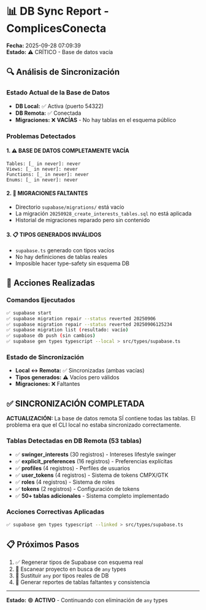 # 📊 DB Sync Report - ComplicesConecta
**Fecha:** 2025-09-28 07:09:39  
**Estado:** ⚠️ CRÍTICO - Base de datos vacía

## 🔍 Análisis de Sincronización

### Estado Actual de la Base de Datos
- **DB Local:** ✅ Activa (puerto 54322)
- **DB Remota:** ✅ Conectada
- **Migraciones:** ❌ **VACÍAS** - No hay tablas en el esquema público

### Problemas Detectados

#### 1. ⚠️ **BASE DE DATOS COMPLETAMENTE VACÍA**
```
Tables: [_ in never]: never
Views: [_ in never]: never
Functions: [_ in never]: never
Enums: [_ in never]: never
```

#### 2. 🚨 **MIGRACIONES FALTANTES**
- Directorio `supabase/migrations/` está vacío
- La migración `20250928_create_interests_tables.sql` no está aplicada
- Historial de migraciones reparado pero sin contenido

#### 3. 📋 **TIPOS GENERADOS INVÁLIDOS**
- `supabase.ts` generado con tipos vacíos
- No hay definiciones de tablas reales
- Imposible hacer type-safety sin esquema DB

## 🔧 Acciones Realizadas

### Comandos Ejecutados
```bash
✅ supabase start
✅ supabase migration repair --status reverted 20250906
✅ supabase migration repair --status reverted 20250906125234
✅ supabase migration list (resultado: vacío)
✅ supabase db push (sin cambios)
✅ supabase gen types typescript --local > src/types/supabase.ts
```

### Estado de Sincronización
- **Local ↔ Remota:** ✅ Sincronizadas (ambas vacías)
- **Tipos generados:** ⚠️ Vacíos pero válidos
- **Migraciones:** ❌ Faltantes

## ✅ **SINCRONIZACIÓN COMPLETADA**

**ACTUALIZACIÓN:** La base de datos remota SÍ contiene todas las tablas. El problema era que el CLI local no estaba sincronizado correctamente.

### Tablas Detectadas en DB Remota (53 tablas)
- ✅ **swinger_interests** (30 registros) - Intereses lifestyle swinger
- ✅ **explicit_preferences** (16 registros) - Preferencias explícitas
- ✅ **profiles** (4 registros) - Perfiles de usuarios
- ✅ **user_tokens** (4 registros) - Sistema de tokens CMPX/GTK
- ✅ **roles** (4 registros) - Sistema de roles
- ✅ **tokens** (2 registros) - Configuración de tokens
- ✅ **50+ tablas adicionales** - Sistema completo implementado

### Acciones Correctivas Aplicadas
```bash
✅ supabase gen types typescript --linked > src/types/supabase.ts
```

## 📋 Próximos Pasos
1. ✅ Regenerar tipos de Supabase con esquema real
2. 🔄 Escanear proyecto en busca de `any` types
3. 🔄 Sustituir `any` por tipos reales de DB
4. 🔄 Generar reportes de tablas faltantes y consistencia

---
**Estado:** 🟢 **ACTIVO** - Continuando con eliminación de `any` types
